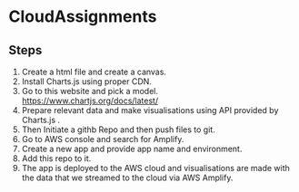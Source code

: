 # CloudAssignments
## Steps
1. Create a html file and create a canvas.
2. Install Charts.js using proper CDN.
3. Go to this website and pick a model. https://www.chartjs.org/docs/latest/
4. Prepare relevant data and make visualisations using API provided by Charts.js .
5. Then Initiate a githb Repo and then push files to git.
6. Go to AWS console and search for Amplify.
7. Create a new app and provide app name and environment.
8. Add this repo to it.
9. The app is deployed to the AWS cloud and visualisations are made with the data that we streamed to the cloud via AWS Amplify.
